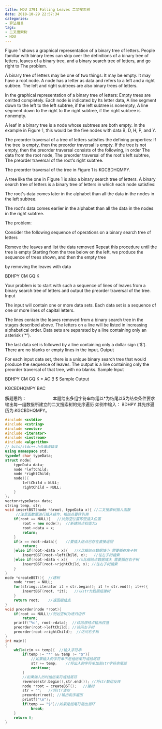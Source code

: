```yaml
---
title: HDU 3791 Falling Leaves 二叉搜索树
date: 2018-10-29 22:57:34
categories: 
- 算法相关
tags:
- 二叉搜索树
- HDU
---
```

Figure 1 shows a graphical representation of a binary tree of letters. People familiar with binary trees can skip over the definitions of a binary tree of letters, leaves of a binary tree, and a binary search tree of letters, and go right to The problem. 

A binary tree of letters may be one of two things: 
It may be empty. 
It may have a root node. A node has a letter as data and refers to a left and a right subtree. The left and right subtrees are also binary trees of letters.

In the graphical representation of a binary tree of letters: 
Empty trees are omitted completely. 
Each node is indicated by 
Its letter data, 
A line segment down to the left to the left subtree, if the left subtree is nonempty, 
A line segment down to the right to the right subtree, if the right subtree is nonempty.

A leaf in a binary tree is a node whose subtrees are both empty. In the example in Figure 1, this would be the five nodes with data B, D, H, P, and Y. 

The preorder traversal of a tree of letters satisfies the defining properties: 
If the tree is empty, then the preorder traversal is empty. 
If the tree is not empty, then the preorder traversal consists of the following, in order 
The data from the root node, 
The preorder traversal of the root's left subtree, 
The preorder traversal of the root's right subtree.

The preorder traversal of the tree in Figure 1 is KGCBDHQMPY. 

A tree like the one in Figure 1 is also a binary search tree of letters. A binary search tree of letters is a binary tree of letters in which each node satisfies: 

The root's data comes later in the alphabet than all the data in the nodes in the left subtree. 

The root's data comes earlier in the alphabet than all the data in the nodes in the right subtree. 

The problem: 

Consider the following sequence of operations on a binary search tree of letters 

Remove the leaves and list the data removed 
Repeat this procedure until the tree is empty 
Starting from the tree below on the left, we produce the sequence of trees shown, and then the empty tree 


by removing the leaves with data 

BDHPY 
CM 
GQ 
K 

Your problem is to start with such a sequence of lines of leaves from a binary search tree of letters and output the preorder traversal of the tree.
Input

The input will contain one or more data sets. Each data set is a sequence of one or more lines of capital letters. 

The lines contain the leaves removed from a binary search tree in the stages described above. The letters on a line will be listed in increasing alphabetical order. Data sets are separated by a line containing only an asterisk ('*'). 

The last data set is followed by a line containing only a dollar sign ('$'). There are no blanks or empty lines in the input.
Output

For each input data set, there is a unique binary search tree that would produce the sequence of leaves. The output is a line containing only the preorder traversal of that tree, with no blanks.
Sample Input

BDHPY
CM
GQ
K
*
AC
B
$
Sample Output

KGCBDHQMPY
BAC

解题思路：　　　　
　　本题给出多组字符串每组以*为结尾以$为结束条件要求输出每一组数据所建立的二叉搜索树的先序遍历
如例中输入：
BDHPY 其先序遍历为:KGCBDHQMPY。 

```c++
#include <cstdio>
#include <cstring>
#include <vector>
#include <iterator>
#include <iostream>
#include <algorithm>
// bits/stdc++.h会编译错误
using namespace std;
typedef char typeData;
struct node{
    typeData data;
    node *leftChild;
    node *rightChild;
    node(){
        leftChild = NULL;
        rightChild = NULL;
    }
};
vector<typeData> data;
string temp, str;
void insertBST(node *&root, typeData x){ //二叉搜索树插入函数
     //注意函数要进行插入操作，根结点要传引用
    if(root == NULL){   //找到空位置即使插入位置
        root = new node();  //新建结点权值为x
        root->data = x;
        return;
    }
    if(x == root->data){    //要插入结点已存在直接返回
        return;
    }else if(root->data > x){   //x比根结点数据域小 需要插在左子树
        insertBST(root->leftChild, x);   //往左子树搜索
    }else if(root->data < x){    //x比根结点数据域大 需要插在右子树
        insertBST(root->rightChild, x); //往右子树搜索
    }
}
node *createBST(){  //建树
    node *root = NULL;
    for(string::iterator it = str.begin(); it != str.end(); it++){
        insertBST(root, *it);   //以str为数据组建树
    }
    return root;    //返回根结点
}
void preorder(node *root){
    if(root == NULL)//到达空树为递归边界
        return;
    printf("%c", root->data);  //访问根结点输出权值
    preorder(root->leftChild); //访问左子树
    preorder(root->rightChild);  //访问右子树
}
int main()
{
    while(cin >> temp){  //输入字符串
        if(temp != "*" && temp != "$"){
            //如果输入的字符串不是组结束符或结尾符
            str += temp;    //将出入的字符串加到str字符串尾部
            continue;
        }
        //如果输入的时组结束符或结尾符
        reverse(str.begin(),str.end()); //将str数组反转
        node *root = createBST();   //建树
        str = "";   //将str清空
        preorder(root); //输出前序遍历
        printf("\n");
        if(temp == "$")//如果是结尾符跳出循环
            break;
    }
    return 0;
}
```

